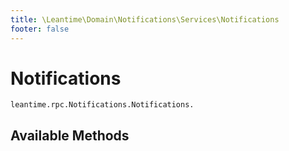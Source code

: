 ```yaml
---
title: \Leantime\Domain\Notifications\Services\Notifications
footer: false
---
```


# Notifications




`leantime.rpc.Notifications.Notifications.`


## Available Methods

